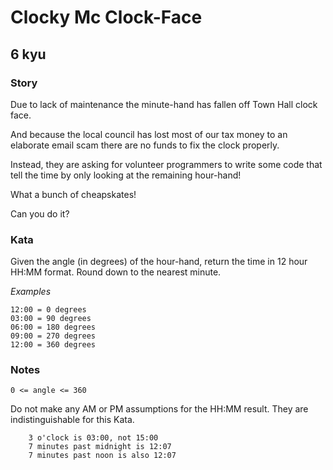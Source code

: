 # Clocky Mc Clock-Face
## 6 kyu

### Story

Due to lack of maintenance the minute-hand has fallen off Town Hall clock face.

And because the local council has lost most of our tax money to an elaborate email scam there are no funds to fix the clock properly.

Instead, they are asking for volunteer programmers to write some code that tell the time by only looking at the remaining hour-hand!

What a bunch of cheapskates!

Can you do it?

### Kata

Given the angle (in degrees) of the hour-hand, return the time in 12 hour HH:MM format. Round down to the nearest minute.

*Examples*
```
12:00 = 0 degrees
03:00 = 90 degrees
06:00 = 180 degrees
09:00 = 270 degrees
12:00 = 360 degrees
```

### Notes

```
0 <= angle <= 360
```

Do not make any AM or PM assumptions for the HH:MM result. They are indistinguishable for this Kata.
```
    3 o'clock is 03:00, not 15:00
    7 minutes past midnight is 12:07
    7 minutes past noon is also 12:07
```

